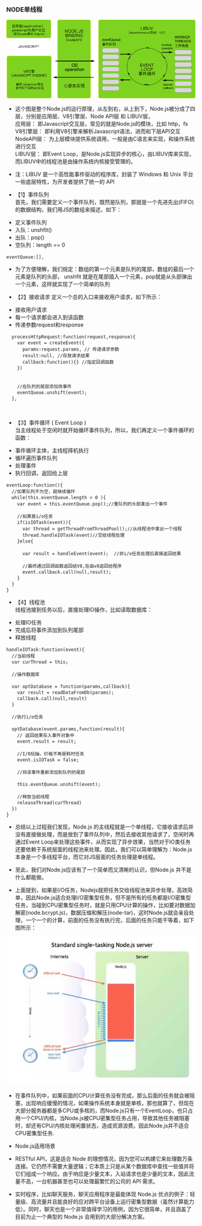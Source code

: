 ### NODE单线程


![Node工作原理](../image/node.png)


- 这个图是整个Node.js的运行原理，从左到右，从上到下，Node.js被分成了四层，分别是应用层、V8引擎层、Node API层 和 LIBUV层，  
  应用层： 即Javascript交互层，常见的就是Node.js的模块，比如 http，fs  
  V8引擎层： 即利用V8引擎来解析Javascript语法，进而和下层API交互  
  NodeAPI层： 为上层模块提供系统调用，一般是由C语言来实现，和操作系统进行交互  
  LIBUV层： 即Event Loop，是Node.js实现异步的核心，由LIBUV库来实现，而LIBUV中的线程池是由操作系统内核接受管理的。  

- 注：LIBUV 是一个高性能事件驱动的程序库，封装了 Windows 和 Unix 平台一些底层特性，为开发者提供了统一的 API  



- 【1】事件队列  
首先，我们需要定义一个事件队列，既然是队列，那就是一个先进先出(FIFO)的数据结构，我们用JS的数组来描述，如下：  

* 定义事件队列  
* 入队：unshfit()  
* 出队：pop()  
* 空队列：length == 0  

```
eventQueue:[],
```

- 为了方便理解，我们规定：数组的第一个元素是队列的尾部，数组的最后一个元素是队列的头部， unshfit 就是在尾部插入一个元素，pop就是从头部弹出一个元素，这样就实现了一个简单的队列   
 
- 【2】接收请求
   定义一个总的入口来接收用户请求，如下所示：  

* 接收用户请求  
* 每一个请求都会进入到该函数  
* 传递参数request和response  

```
  processHttpRequest:function(request,response){
    var event = createEvent({
      params:request.params, // 传递请求参数
      result:null, //存放请求结果
      callback:function(){} //指定回调函数
    })


    //在队列的尾部添加改事件
    eventQueue.unshift(event);
  },



```

- 【3】事件循环 ( Event Loop )  
当主线程处于空闲时就开始循环事件队列，所以，我们再定义一个事件循环的函数：  

* 事件循环主体，主线程择机执行  
* 循环遍历事件队列  
* 处理事件  
* 执行回调，返回给上层  

```
eventLoop:function(){
  //如果队列不为空，就继续循环
  while(this.eventQueue.length > 0 ){
    var event = this.eventQueue.pop();//重队列的头部拿出一个事件

    //如果是i/o任务
    if(isIOTask(event)){
      var thread = getThreadFromThreadPool();//从线程池中拿出一个线程
      thread.handleIOTask(event)//交给线程处理
    }else{

      var result = handleEvent(event);  //非i/o任务处理后直接返回结果

      //最终通过回调函数返回给V8,在由v8返回给程序
      event.callback.call(null,result);
    }
  }
}
```


- 【4】线程池  
线程池接到任务以后，直接处理IO操作，比如读取数据库：  

* 处理IO任务  
* 完成后将事件添加到队列尾部  
* 释放线程  

```
handleIOTask:function(event){
  //当前线程
  var curThread = this;

  //操作数据库

  var optDatabase = function(params,callback){
    var result = readDataFromDb(params);
    callback.call(null,result)
  }

  //执行i/o任务

  optDatabase(event.params,function(result){
    // 返回结果存入事件对象中
    event.result = result;

    //I/O玩抽，价格不再是耗时任务
    event.isIOTask = false;

    //将该事件重新添加到队列的尾部

    this.eventQueue.unshift(event);

    //释放当前线程
    releaseThread(curThread)
  })
}
```


- 总结以上过程我们发现，Node.js    的主线程就是一个单线程，它接收请求后并没有直接做处理，而是放到了事件队列中，然后去接收其他请求了，空闲时再通过Event Loop来处理这些事件，从而实现了异步效果，当然对于IO类任务还要依赖于系统层面的线程池来处理。因此，我们可以简单理解为：Node.js本身是一个多线程平台，而它对JS层面的任务处理是单线程。  



- 至此，我们对Node.js应该有了一个简单而又清晰的认识，但Node.js 并不是什么都能做。  


- 上面提到，如果是I/O任务，Nodejs就把任务交给线程池来异步处理，高效简单，因此Node.js适合处理I/O密集型任务，但不是所有的任务都是I/O密集型任务，当碰到CPU密集型任务时，就是只用CPU计算的操作，比如要对数据加解密(node.bcrypt.js)，数据压缩和解压(node-tar)，这时Node.js就会亲自处理，一个一个的计算，前面的任务没有执行完，后面的任务只能干等着，如下图所示：  

![666](../image/node2.jpeg)

- 在事件队列中，如果前面的CPU计算任务没有完成，那么后面的任务就会被阻塞，出现响应缓慢的情况，如果操作系统本身就是单核，那也就算了，但现在大部分服务器都是多CPU或多核的，而Node.js只有一个EventLoop，也只占用一个CPU/内核，当Node.js被CPU密集型任务占用，导致其他任务被阻塞时，却还有CPU/内核处理闲置状态，造成资源浪费。因此Node.js并不适合CPU密集型任务.  



- Node.js适用场景

- RESTful API，这是适合 Node 的理想情况，因为您可以构建它来处理数万条连接。它仍然不需要大量逻辑；它本质上只是从某个数据库中查找一些值并将它们组成一个响应。由于响应是少量文本，入站请求也是少量的文本，因此流量不高，一台机器甚至也可以处理最繁忙的公司的 API 需求。  
 
- 实时程序，比如聊天服务，聊天应用程序是最能体现 Node.js 优点的例子：轻量级、高流量并且能良好的应对跨平台设备上运行密集型数据（虽然计算能力低）。同时，聊天也是一个非常值得学习的用例，因为它很简单，并且涵盖了目前为止一个典型的 Node.js 会用到的大部分解决方案。  
